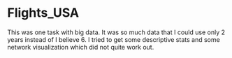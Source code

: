 # Flights_USA
This was one task with big data. It was so much data that I could use only 2 years instead of I believe 6. I tried to get some descriptive stats and some network visualization which did not quite work out. 
